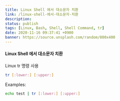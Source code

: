 ```yaml
---
title: Linux Shell 에서 대소문자 치환
link: /linux-shell-에서-대소문자-치환
description: 
status: publish
tags: [Linux, Bash, Shell, Shell Command, tr]
date: 2020-11-16 09:37:41 +0900
banner: https://source.unsplash.com/random/800x400
---
```


#### Linux Shell 에서 대소문자 치환

Linux tr 명령 사용 
    
```bash    
tr [:lower:] [:upper:]
```
Examples: 
    
```bash    
echo test | tr [:lower:] [:upper:]
```
